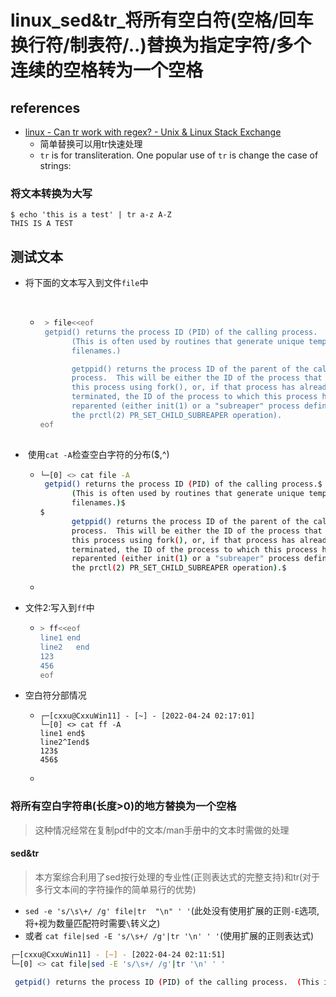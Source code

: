 # linux_sed&tr_将所有空白符(空格/回车换行符/制表符/..)替换为指定字符/多个连续的空格转为一个空格

## references

- [linux - Can tr work with regex? - Unix & Linux Stack Exchange](https://unix.stackexchange.com/questions/86929/can-tr-work-with-regex)
  - 简单替换可以用tr快速处理
  - `tr` is for transliteration. One popular use of `tr` is change the case of strings:

### 将文本转换为大写

```
$ echo 'this is a test' | tr a-z A-Z
THIS IS A TEST
```

## 测试文本

- 将下面的文本写入到文件`file`中

  ​		

  - ```bash
     > file<<eof
     getpid() returns the process ID (PID) of the calling process.
           (This is often used by routines that generate unique temporary
           filenames.)
    
           getppid() returns the process ID of the parent of the calling
           process.  This will be either the ID of the process that created
           this process using fork(), or, if that process has already
           terminated, the ID of the process to which this process has been
           reparented (either init(1) or a "subreaper" process defined via
           the prctl(2) PR_SET_CHILD_SUBREAPER operation).
    eof
           
    ```

- ​	使用`cat -A`检查空白字符的分布($,^)

  - ```bash
    └─[0] <> cat file -A
     getpid() returns the process ID (PID) of the calling process.$
           (This is often used by routines that generate unique temporary$
           filenames.)$
    $
           getppid() returns the process ID of the parent of the calling$
           process.  This will be either the ID of the process that created$
           this process using fork(), or, if that process has already$
           terminated, the ID of the process to which this process has been$
           reparented (either init(1) or a "subreaper" process defined via$
           the prctl(2) PR_SET_CHILD_SUBREAPER operation).$
    ```

  - 

- 文件2:写入到`ff`中

  - ```bash
    > ff<<eof
    line1 end
    line2   end
    123
    456
    eof
    
    ```

- 空白符分部情况

  - ```
    ┌─[cxxu@CxxuWin11] - [~] - [2022-04-24 02:17:01]
    └─[0] <> cat ff -A
    line1 end$
    line2^Iend$
    123$
    456$
    ```

  - 

### 将所有空白字符串(长度>0)的地方替换为一个空格

> 这种情况经常在复制pdf中的文本/man手册中的文本时需做的处理

#### sed&tr

> 本方案综合利用了sed按行处理的专业性(正则表达式的完整支持)和tr(对于多行文本间的字符操作的简单易行的优势)

- `sed -e 's/\s\+/ /g' file|tr  "\n" ' '`(此处没有使用扩展的正则`-E`选项,将`+`视为数量匹配符时需要`\`转义之)
- 或者	`cat file|sed -E 's/\s+/ /g'|tr '\n' ' '`(使用扩展的正则表达式)

```bash
┌─[cxxu@CxxuWin11] - [~] - [2022-04-24 02:11:51]
└─[0] <> cat file|sed -E 's/\s+/ /g'|tr '\n' ' '

 getpid() returns the process ID (PID) of the calling process.  (This is often used by routines that generate unique temporary  filenames.)   getppid() returns the process ID of the parent of the calling  process. This will be either the ID of the process that created  this process using fork(), or, if that process has already  terminated, the ID of the process to which this process has been  reparented (either init(1) or a "subreaper" process defined via  the prctl(2) PR_SET_CHILD_SUBREAPER operation). 
```

